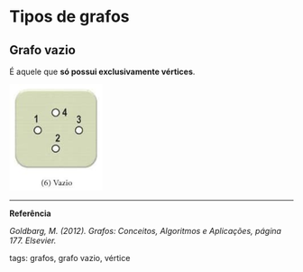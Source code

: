 # Tipos de grafos

## Grafo vazio

É aquele que **só possui exclusivamente vértices**. 

![grafo vazio](img/p0006-0.jpeg)

---

**Referência**

_Goldbarg, M. (2012). Grafos: Conceitos, Algoritmos e Aplicações, página 177. Elsevier._

tags: grafos, grafo vazio, vértice
